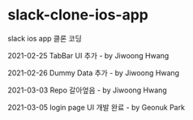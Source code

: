 # slack-clone-ios-app
slack ios app 클론 코딩

2021-02-25 TabBar UI 추가 - by Jiwoong Hwang

2021-02-26 Dummy Data 추가 - by Jiwoong Hwang

2021-03-03 Repo 갈아엎음 - by Jiwoong Hwang

2021-03-05 login page UI 개발 완료 - by Geonuk Park
